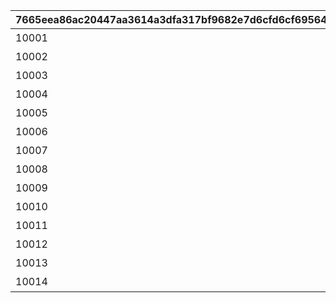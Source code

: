 |7665eea86ac20447aa3614a3dfa317bf9682e7d6cfd6cf69564ed0841dfdb532|dcbaa8609495d2f3924a9b641d99577823fa8620e830f3d3c0f29001a06d2220|dc3efa7a259bcbc1f48fe5035d844b34f53ddac099814e467b0397ea1be2cca7|82ced1c4237b4f7ad3985bf589070d092943c2be1614fc1a8326a23a03b8d505|d31e5b49a2796d3724a079a51c325d9bd369b89539f32f0e827c29d3c537899b|6b4680bc4108e2f18ab80f00814c0bebe04a5778135a6f4850fd1657d7d8f004|ae910ede807c9b28cc95f6a45682ab0aa41e46a67ad9f5e272ab7fed24723b10|e236316c2e7fad7aa027705ce20c533f2b4df8c2a4be654268b7adca554a13f6|
| --- | --- | --- | --- | --- | --- | --- | --- |
|10001|タルグム地方|bgm_M32|10001101|bgm_M32|10001101|10001|10001|
|10002|マシーナ地方|bgm_M98|10002101|bgm_M98_2|10002101|10002|10002|
|10003|ランドソル郊外|bgm_M106|10003101|bgm_M106|10003101|10003|10003|
|10004|タパスビーチ周辺|bgm_M112|10004101|bgm_M112|10004101|10004|10004|
|10005|イルシオンの孤島|bgm_M121|10005101|bgm_M121|10005101|10005|10005|
|10006|王都ランドソル|bgm_M128|10006101|bgm_M128|10006101|10006|10006|
|10007|ランドソル近郊|bgm_M135|10007101|bgm_M135|10007101|10007|10007|
|10008|ランドソル近郊|bgm_M121|10008101|bgm_M121|10008101|10008|10008|
|10009|クリスマス|bgm_M171|10009101|bgm_M171|10009101|10009|10009|
|10010|神殿への参道|bgm_M121|10010101|bgm_M121|10010101|10010|10010|
|10011|バレンタイン|bgm_M189|10011101|bgm_M189|10011101|10011|10011|
|10012|王都ランドソル|bgm_M206|10012101|bgm_M206|10012101|10012|10012|
|10013|マナリア|bgm_M215|10013101|bgm_M215|10013101|10013|10013|
|10014|タルグム地方|bgm_M32|10014101|bgm_M32|10014101|10014|10014|
